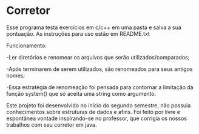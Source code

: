 # Corretor
Esse programa testa exercícios em c/c++ em uma pasta e salva a sua pontuação.
As instruções para uso estão em README.txt

Funcionamento:

  -Ler diretórios e renomear os arquivos que serão utilizados/comparados;
  
  -Após terminarem de serem utilizados, são renomeados para seus antigos nomes;
  
  -Essa estratégia de renomeação foi pensada para contornar a limitação da função
  system() que só aceita uma string como argumento.


Este projeto foi desenvolvido no início do segundo semestre, não possuia conhecimentos sobre estruturas de dados e afins. Foi feito por livre e espontânea vontade inspirando-se no professor, que corrigia os nossos trabalhos com seu corretor em java.
